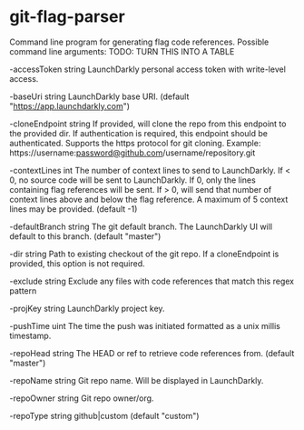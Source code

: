 # git-flag-parser

Command line program for generating flag code references. Possible command line arguments:
TODO: TURN THIS INTO A TABLE

-accessToken string
LaunchDarkly personal access token with write-level access.

-baseUri string
LaunchDarkly base URI. (default "https://app.launchdarkly.com")

-cloneEndpoint string
If provided, will clone the repo from this endpoint to the provided dir. If authentication is required, this endpoint should be authenticated. Supports the https protocol for git cloning. Example: https://username:password@github.com/username/repository.git

-contextLines int
The number of context lines to send to LaunchDarkly. If < 0, no source code will be sent to LaunchDarkly. If 0, only the lines containing flag references will be sent. If > 0, will send that number of context lines above and below the flag reference. A maximum of 5 context lines may be provided. (default -1)

-defaultBranch string
The git default branch. The LaunchDarkly UI will default to this branch. (default "master")

-dir string
Path to existing checkout of the git repo. If a cloneEndpoint is provided, this option is not required.

-exclude string
Exclude any files with code references that match this regex pattern

-projKey string
LaunchDarkly project key.

-pushTime uint
The time the push was initiated formatted as a unix millis timestamp.

-repoHead string
The HEAD or ref to retrieve code references from. (default "master")

-repoName string
Git repo name. Will be displayed in LaunchDarkly.

-repoOwner string
Git repo owner/org.

-repoType string
github|custom (default "custom")
